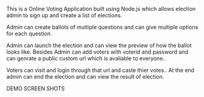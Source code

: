 This is a Online Voting Application built using Node.js which allows
election admin to sign up and create a list of elections.

Admin can create ballots of multiple questions and can give multiple options for each question.

Admin can launch the election and can view the preview of how the ballot looks like.
Besides Admin can add voters with voterid and password and can genrate a public custom url which is avaliable to everyone..

Voters can visit and login through that url and caste thier votes..
At the end admin can end the election and can view the result of election.

DEMO SCREEN SHOTS



